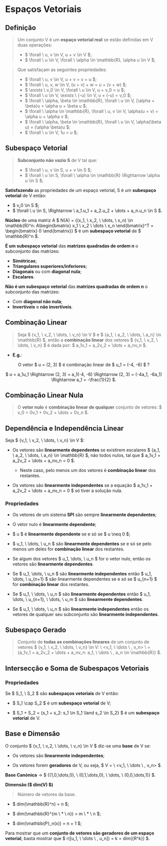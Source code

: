 # __Espaços Vetoriais__

## __Definição__
> Um conjunto V é um __espaço vetorial real__ se estão definidas em V duas operações:
> * $ \forall \ u, v \in V, u + v \in V $;
> * $ \forall \ u \in V, \forall \ \alpha \in \mathbb{R}, \alpha u \in V $;

> Que satisfaçam as seguintes propriedades:
> * $ \forall \ u, v \in V, u + v = v + u $;
> * $ \forall \ u, v, w \in V, (u + v) + w = u + (v + w) $;
> * $ \exists \ v_0 \in V, \forall \ u \in V, u + v_0 = u $;
> * $ \forall \ u \in V, \exists \ (-u) \in V, u + (-u) = v_0 $;
> * $ \forall \ \alpha, \beta \in \mathbb{R}, \forall \ u \in V, (\alpha + \beta)u = \alpha u + \beta u $;
> * $ \forall \ \alpha \in \mathbb{R}, \forall \ u, v \in V, \alpha(u + v) = \alpha u + \alpha v $;
> * $ \forall \ \alpha, \beta \in \mathbb{R}, \forall \ u \in V, \alpha(\beta u) = (\alpha \beta)u $;
> * $ \forall \ u \in V, 1u = u $;


## __Subespaço Vetorial__
> __Subconjunto não vazio S__ de V tal que:
> * $ \forall \ u, v \in S, u + v \in S $;
> * $ \forall \ u \in S, \forall \ \alpha \in \mathbb{R} \Rightarrow \alpha u \in S $;

__Satisfazendo__ as propriedades de um espaço vetorial, S é um __subespaço vetorial__ de V então:

* $ v_0 \in S $;
* $ \forall \ u \in S, \Rightarrow \ a_1.u_1 + a_2.u_2 + \dots + a_n.u_n \in S $.

__Núcleo__ de uma matriz A $ N(A) = \{(x_1, \ x_2, \ \dots, \ x_n) \in \mathbb{R}^n: A\begin{bmatrix} x_1 \ x_2 \ \dots \ x_n \end{bmatrix}^T = \begin{bmatrix} 0 \end{bmatrix}\} $ é um __subespaço vetorial__ de $ \mathbb{R}^n $.

__É um subespaço vetorial__ das __matrizes quadradas de ordem n__ o subconjunto das matrizes:
* __Simétricas__;
* __Triangulares superiores/inferiores__;
* __Diagonais__ ou com __diagonal nula__;
* __Escalares__.

__Não é um subespaço vetorial__ das __matrizes quadradas de ordem n__ o subconjunto das matrizes:
* Com __diagonal não nula__;
* __Invertíveis__ e __não invertíveis__.

## __Combinação Linear__
> Seja $ \{v_1, \ v_2, \ \dots, \ v_n\} \in V $ e $ \{a_1, \ a_2, \ \dots, \ a_n\} \in \mathbb{R} $, então a __combinação linear__ dos vetores $ \{v_1, \ v_2, \ \dots, \ v_n\} $ é dada por: $ a_1v_1 + a_2v_2 + \dots + a_nv_n $.

* __E.g.__:

<div align="center">

O vetor $ u = (2, 3) $ é combinação linear de $ u_1 = (-4, -6) $ ?

$ u = a_1u_1 \Rightarrow (2, 3) = a_1(-4, -6) \Rightarrow (2, 3) = (-4a_1, -6a_1) \Rightarrow a_1 = -\frac{1}{2} $.

</div>

## __Combinação Linear Nula__
> O __vetor nulo__ é __combinação linear de qualquer__ conjunto de vetores: $ v_0 = 0v_1 + 0v_2 + \dots + 0v_n $.

## __Dependência e Independência Linear__

Seja $ \{v_1, \ v_2, \ \dots, \ v_n\} \in V $:

* Os vetores são __linearmente dependentes__ se existirem escalares $ \{a_1, \ a_2, \ \dots, \ a_n\} \in \mathbb{R} $, não todos nulos, tal que $ a_1v_1 + a_2v_2 + \dots + a_nv_n = 0 $.

    * Neste caso, pelo menos um dos vetores é __combinação linear__ dos restantes.

* Os vetores são __linearmente independentes__ se a equação $ a_1v_1 + a_2v_2 + \dots + a_nv_n = 0 $ só tiver a solução nula.

### __Propriedades__

* Os vetores de um sistema __SPI__ são sempre __linearmente dependentes__;

* O vetor nulo é __linearmente dependente__;

* $ u $ é __linearmente dependente__ se e só se $ u \neq 0 $;

* $ u_1, \ \dots, \ u_n $ são __linearmente dependentes__ se e só se pelo menos um deles for __combinação linear__ dos restantes.

* Se algum dos vetores $ u_1, \dots, \ u_n $ for o vetor nulo, então os vetores são __linearmente dependentes__.

* Se $ u_1, \dots, \ u_n $ são __linearmente independentes__ então $ u_1, \dots, \ u_{n+1} $ são linearmente dependentes se e só se $ u_{n+1} $ for __combinação linear__ dos restantes.

* Se $ u_1, \ \dots, \ u_n $ são __linearmente dependentes__ então $ u_1, \dots, \ u_{n+1}, \ \dots, \ u_m $ são __linearmente dependentes__.

* Se $ u_1, \ \dots, \ u_n $ são __linearmente independentes__ então os vetores de qualquer seu subconjunto são __linearmente independentes__.


## __Subespaço Gerado__
> Conjunto de __todas as combinações lineares__ de um conjunto de vetores $ \{v_1, \ v_2, \ \dots, \ v_n\} \in V: \ <v_1, \ \dots \ , v_n> \ = \{a_1v_1 + a_2v_2 + \dots + a_nv_n: a_1, \ \dots \ , a_n \in \mathbb{R}\} $.

## __Intersecção e Soma de Subespaços Vetoriais__

### __Propriedades__

Se $ S_1, \ S_2 $ são __subespaços vetoriais__ de V então:

* $ S_1 \cap S_2 $ é um __subespaço vetorial__ de V;

* $ S_1 + S_2 = \{s_1 + s_2: s_1 \in S_1 \land s_2 \in S_2\} $ é um __subespaço vetorial__ de V.

## __Base e Dimensão__

O conjunto $ \{v_1, \ v_2, \ \dots, \ v_n\} \in V $ diz-se uma __base__ de V se:

* Os vetores são __linearmente independentes__;

* Os vetores forem __geradores__ de V, ou seja, $ V = \ <v_1, \ \dots \ , v_n> $.

__Base Canónica__ -> $ \{(1,0,\dots,0), \ (0,1,\dots,0), \ \dots, \ (0,0,\dots,1)\} $.

__Dimensão ($ dim(V) $)__ 

> Número de vetores da base.

* $ dim(\mathbb{R}^n) = n $;

* $ dim(\mathbb{R}^{m \ * \ n}) = m \ * \ n $;

* $ dim(\mathbb{P}_n(x)) = n + 1 $;

Para mostrar que um __conjunto de vetores são geradores de um espaço vetorial__, basta mostrar que $ r([u_1, \ \dots \ , u_n]) = k = dim({R^k}) $.